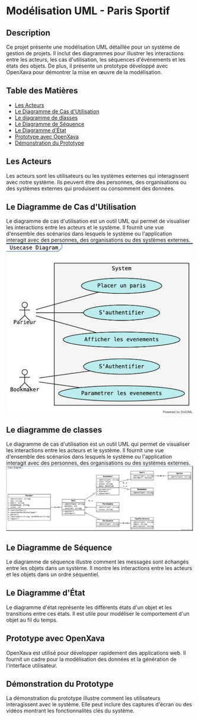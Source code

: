 # Modélisation UML - Paris Sportif

## Description
Ce projet présente une modélisation UML détaillée pour un système de gestion de projets. Il inclut des diagrammes pour illustrer les interactions entre les acteurs, les cas d'utilisation, les séquences d'événements et les états des objets. De plus, il présente un prototype développé avec OpenXava pour démontrer la mise en œuvre de la modélisation.

## Table des Matières
- [Les Acteurs](#les-acteurs)
- [Le Diagramme de Cas d'Utilisation](#le-diagramme-de-cas-dutilisation)
- [Le diagramme de dlasses](#le-diagramme-de-classes)
- [Le Diagramme de Séquence](#le-diagramme-de-séquence)
- [Le Diagramme d'État](#le-diagramme-détat)
- [Prototype avec OpenXava](#prototype-avec-openxava)
- [Démonstration du Prototype](#démonstration-du-prototype)

## Les Acteurs
Les acteurs sont les utilisateurs ou les systèmes externes qui interagissent avec notre système. Ils peuvent être des personnes, des organisations ou des systèmes externes qui produisent ou consomment des données.

## Le Diagramme de Cas d'Utilisation
Le diagramme de cas d'utilisation est un outil UML qui permet de visualiser les interactions entre les acteurs et le système. Il fournit une vue d'ensemble des scénarios dans lesquels le système ou l'application interagit avec des personnes, des organisations ou des systèmes externes.
![Diagramme de cas d'utilisation](diagrams/usecase.png)

## Le diagramme de classes
Le diagramme de cas d'utilisation est un outil UML qui permet de visualiser les interactions entre les acteurs et le système. Il fournit une vue d'ensemble des scénarios dans lesquels le système ou l'application interagit avec des personnes, des organisations ou des systèmes externes.
![Diagramme d'État](diagrams/class.png)

## Le Diagramme de Séquence
Le diagramme de séquence illustre comment les messages sont échangés entre les objets dans un système. Il montre les interactions entre les acteurs et les objets dans un ordre séquentiel.

## Le Diagramme d'État
Le diagramme d'état représente les différents états d'un objet et les transitions entre ces états. Il est utile pour modéliser le comportement d'un objet au fil du temps.

## Prototype avec OpenXava
OpenXava est utilisé pour développer rapidement des applications web. Il fournit un cadre pour la modélisation des données et la génération de l'interface utilisateur.

## Démonstration du Prototype
La démonstration du prototype illustre comment les utilisateurs interagissent avec le système. Elle peut inclure des captures d'écran ou des vidéos montrant les fonctionnalités clés du système.
